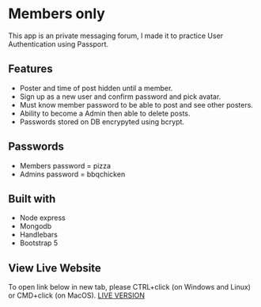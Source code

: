 # Members only

 This app is an private messaging forum, I made it to practice User Authentication using Passport.
 
 ## Features
  * Poster and time of post hidden until a member.
  * Sign up as a new user and confirm password and pick avatar.
  * Must know member password to be able to post and see other posters.
  * Ability to become a Admin then able to delete posts.
  * Passwords stored on DB encrypyted using bcrypt.
  
 ## Passwords
 * Members password = pizza
 * Admins password = bbqchicken
 
 ## Built with
 * Node express
 * Mongodb
 * Handlebars
 * Bootstrap 5

## View Live Website
To open link below in new tab, please CTRL+click (on Windows and Linux) or CMD+click (on MacOS).
[LIVE VERSION](https://members-only2.herokuapp.com/)

